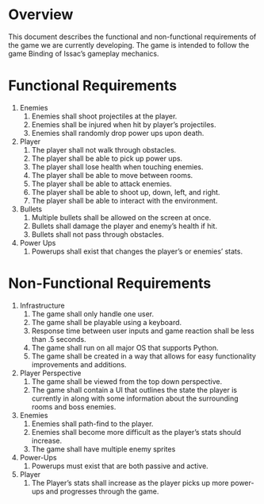 # Overview
This document describes the functional and non-functional requirements of the game we are currently developing. The game is intended to follow the game Binding of Issac’s gameplay mechanics. 

# Functional Requirements
1. Enemies
   1. Enemies shall shoot projectiles at the player.
   1. Enemies shall be injured when hit by player’s projectiles.
   1. Enemies shall randomly drop power ups upon death.
1. Player
   1. The player shall not walk through obstacles.
   1. The player shall be able to pick up power ups.
   1. The player shall lose health when touching enemies.
   1. The player shall be able to move between rooms.
   1. The player shall be able to attack enemies.
   1. The player shall be able to shoot up, down, left, and right.
   1. The player shall be able to interact with the environment.
1. Bullets
   1. Multiple bullets shall be allowed on the screen at once.
   1. Bullets shall damage the player and enemy’s health if hit.
   1. Bullets shall not pass through obstacles.
1. Power Ups
   1. Powerups shall exist that changes the player’s or enemies’ stats. 

# Non-Functional Requirements
1. Infrastructure
   1. The game shall only handle one user.
   1. The game shall be playable using a keyboard.
   1. Response time between user inputs and game reaction shall be less than .5 seconds.
   1. The game shall run on all major OS that supports Python.
   1. The game shall be created in a way that allows for easy functionality improvements and additions.
1. Player Perspective
   1. The game shall be viewed from the top down perspective.
   1. The game shall contain a UI that outlines the state the player is currently in along with some information about the surrounding rooms and boss enemies.
1. Enemies
   1. Enemies shall path-find to the player.
   1. Enemies shall become more difficult as the player’s stats should increase.
   1. The game shall have multiple enemy sprites
1. Power-Ups
   1. Powerups must exist that are both passive and active.
1. Player
   1. The Player’s stats shall increase as the player picks up more power-ups and progresses through the game. 
